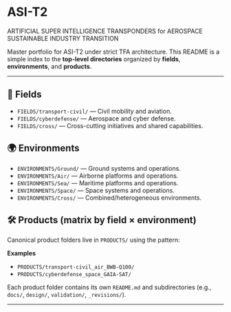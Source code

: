 # ASI-T2
ARTIFICIAL SUPER INTELLIGENCE TRANSPONDERS for AEROSPACE SUSTAINABLE INDUSTRY TRANSITION


Master portfolio for ASI-T2 under strict TFA architecture. This README is a simple index to the **top-level directories** organized by **fields**, **environments**, and **products**.

---

## 🧭 Fields
- `FIELDS/transport-civil/` — Civil mobility and aviation.
- `FIELDS/cyberdefense/` — Aerospace and cyber defense.
- `FIELDS/cross/` — Cross-cutting initiatives and shared capabilities.

## 🌍 Environments
- `ENVIRONMENTS/Ground/` — Ground systems and operations.
- `ENVIRONMENTS/Air/` — Airborne platforms and operations.
- `ENVIRONMENTS/Sea/` — Maritime platforms and operations.
- `ENVIRONMENTS/Space/` — Space systems and operations.
- `ENVIRONMENTS/Cross/` — Combined/heterogeneous environments.

## 🛠️ Products (matrix by field × environment)
Canonical product folders live in `PRODUCTS/` using the pattern:


**Examples**
- `PRODUCTS/transport-civil_air_BWB-Q100/`
- `PRODUCTS/cyberdefense_space_GAIA-SAT/`

Each product folder contains its own `README.md` and subdirectories (e.g., `docs/`, `design/`, `validation/`, `_revisions/`).

---
